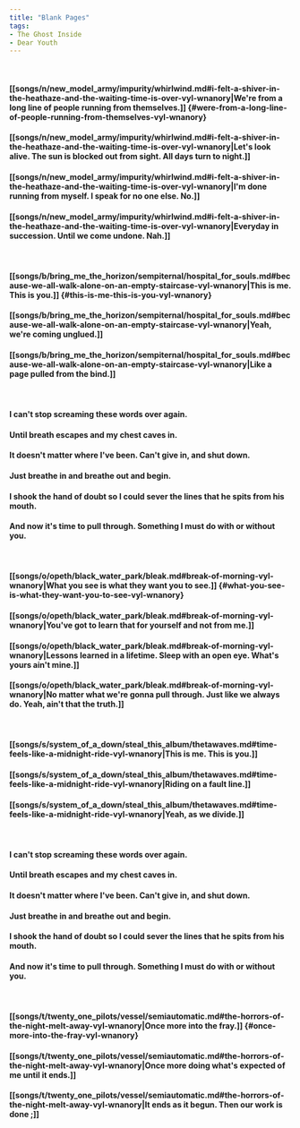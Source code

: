```yaml
---
title: "Blank Pages"
tags:
- The Ghost Inside
- Dear Youth
---
```

&nbsp;
#### [[songs/n/new_model_army/impurity/whirlwind.md#i-felt-a-shiver-in-the-heathaze-and-the-waiting-time-is-over-vyl-wnanory|We're from a long line of people running from themselves.]] {#were-from-a-long-line-of-people-running-from-themselves-vyl-wnanory}
#### [[songs/n/new_model_army/impurity/whirlwind.md#i-felt-a-shiver-in-the-heathaze-and-the-waiting-time-is-over-vyl-wnanory|Let's look alive. The sun is blocked out from sight. All days turn to night.]]
#### [[songs/n/new_model_army/impurity/whirlwind.md#i-felt-a-shiver-in-the-heathaze-and-the-waiting-time-is-over-vyl-wnanory|I'm done running from myself. I speak for no one else. No.]]
#### [[songs/n/new_model_army/impurity/whirlwind.md#i-felt-a-shiver-in-the-heathaze-and-the-waiting-time-is-over-vyl-wnanory|Everyday in succession. Until we come undone. Nah.]]
&nbsp;
#### [[songs/b/bring_me_the_horizon/sempiternal/hospital_for_souls.md#because-we-all-walk-alone-on-an-empty-staircase-vyl-wnanory|This is me. This is you.]] {#this-is-me-this-is-you-vyl-wnanory}
#### [[songs/b/bring_me_the_horizon/sempiternal/hospital_for_souls.md#because-we-all-walk-alone-on-an-empty-staircase-vyl-wnanory|Yeah, we're coming unglued.]]
#### [[songs/b/bring_me_the_horizon/sempiternal/hospital_for_souls.md#because-we-all-walk-alone-on-an-empty-staircase-vyl-wnanory|Like a page pulled from the bind.]]
&nbsp;
#### I can't stop screaming these words over again.
#### Until breath escapes and my chest caves in.
#### It doesn't matter where I've been. Can't give in, and shut down.
#### Just breathe in and breathe out and begin.
#### I shook the hand of doubt so I could sever the lines that he spits from his mouth.
#### And now it's time to pull through. Something I must do with or without you.
&nbsp;
#### [[songs/o/opeth/black_water_park/bleak.md#break-of-morning-vyl-wnanory|What you see is what they want you to see.]] {#what-you-see-is-what-they-want-you-to-see-vyl-wnanory}
#### [[songs/o/opeth/black_water_park/bleak.md#break-of-morning-vyl-wnanory|You've got to learn that for yourself and not from me.]]
#### [[songs/o/opeth/black_water_park/bleak.md#break-of-morning-vyl-wnanory|Lessons learned in a lifetime. Sleep with an open eye. What's yours ain't mine.]]
#### [[songs/o/opeth/black_water_park/bleak.md#break-of-morning-vyl-wnanory|No matter what we're gonna pull through. Just like we always do. Yeah, ain't that the truth.]]
&nbsp;
#### [[songs/s/system_of_a_down/steal_this_album/thetawaves.md#time-feels-like-a-midnight-ride-vyl-wnanory|This is me. This is you.]]
#### [[songs/s/system_of_a_down/steal_this_album/thetawaves.md#time-feels-like-a-midnight-ride-vyl-wnanory|Riding on a fault line.]]
#### [[songs/s/system_of_a_down/steal_this_album/thetawaves.md#time-feels-like-a-midnight-ride-vyl-wnanory|Yeah, as we divide.]]
&nbsp;
#### I can't stop screaming these words over again.
#### Until breath escapes and my chest caves in.
#### It doesn't matter where I've been. Can't give in, and shut down.
#### Just breathe in and breathe out and begin.
#### I shook the hand of doubt so I could sever the lines that he spits from his mouth.
#### And now it's time to pull through. Something I must do with or without you.
&nbsp;
#### [[songs/t/twenty_one_pilots/vessel/semiautomatic.md#the-horrors-of-the-night-melt-away-vyl-wnanory|Once more into the fray.]] {#once-more-into-the-fray-vyl-wnanory}
#### [[songs/t/twenty_one_pilots/vessel/semiautomatic.md#the-horrors-of-the-night-melt-away-vyl-wnanory|Once more doing what's expected of me until it ends.]]
#### [[songs/t/twenty_one_pilots/vessel/semiautomatic.md#the-horrors-of-the-night-melt-away-vyl-wnanory|It ends as it begun. Then our work is done ;]]
